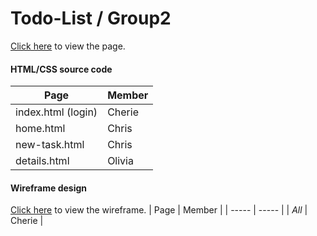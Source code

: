 # Todo-List / Group2

[Click here](https://fewd02grp2.github.io/) to view the page.

#### HTML/CSS source code
| Page | Member |
| --- | --- |
| index.html (login)| Cherie |
| home.html | Chris |
| new-task.html | Chris |
| details.html | Olivia |

#### Wireframe design
[Click here](https://www.figma.com/file/aGDHtkMSIbWx4IQzdVxz0h/Todo-Lists?node-id=7%3A9) to view the wireframe.
| Page | Member |
| ----- | ----- |
| _All_ | Cherie |
